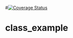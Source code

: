 #[![Coverage Status](https://coveralls.io/repos/github/dilnoza92/class_example/badge.svg?branch=master)](https://coveralls.io/github/dilnoza92/class_example?branch=master)
# class_example